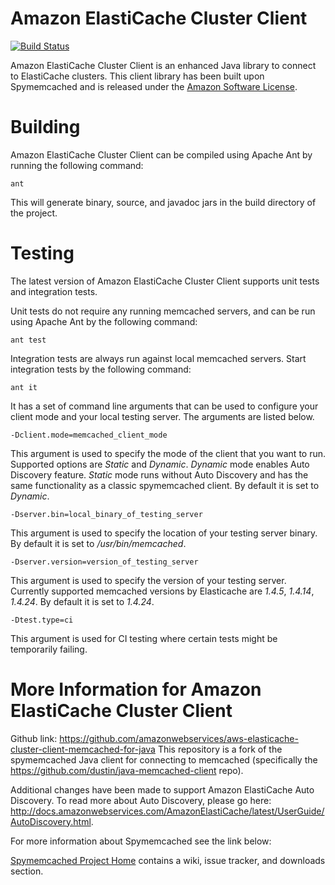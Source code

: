 # Amazon ElastiCache Cluster Client

[![Build Status](https://travis-ci.org/awslabs/aws-elasticache-cluster-client-memcached-for-java.svg?branch=master)](https://travis-ci.org/awslabs/aws-elasticache-cluster-client-memcached-for-java)

Amazon ElastiCache Cluster Client is an enhanced Java library to connect to ElastiCache clusters. This client library has been built upon Spymemcached and is released under the [Amazon Software License](http://aws.amazon.com/asl/).

# Building

Amazon ElastiCache Cluster Client can be compiled using Apache Ant by running the following
command:

    ant

This will generate binary, source, and javadoc jars in the build
directory of the project.

# Testing

The latest version of Amazon ElastiCache Cluster Client supports unit tests and integration tests.

Unit tests do not require any running memcached servers, and can be run using Apache Ant by the following command:

    ant test

Integration tests are always run against local memcached servers. Start integration tests by the
following command:

    ant it

It has a set of command line arguments that can be used to configure your client mode and your local testing server. The arguments are listed below.

    -Dclient.mode=memcached_client_mode

This argument is used to specify the mode of the client that you want to run. Supported options are _Static_ and _Dynamic_.
_Dynamic_ mode enables Auto Discovery feature. _Static_ mode runs without Auto Discovery and has the same functionality as a classic spymemcached client. By default it is set to _Dynamic_.

    -Dserver.bin=local_binary_of_testing_server

This argument is used to specify the location of your testing
server binary. By default it is set to _/usr/bin/memcached_.

    -Dserver.version=version_of_testing_server

This argument is used to specify the version of your testing server. Currently supported memcached versions by Elasticache are _1.4.5_, _1.4.14_, _1.4.24_.
By default it is set to _1.4.24_.

    -Dtest.type=ci

This argument is used for CI testing where certain tests might be temporarily failing.

# More Information for Amazon ElastiCache Cluster Client
Github link: https://github.com/amazonwebservices/aws-elasticache-cluster-client-memcached-for-java
This repository is a fork of the spymemcached Java client for connecting to memcached (specifically the https://github.com/dustin/java-memcached-client repo).

Additional changes have been made to support Amazon ElastiCache Auto Discovery. To read more about Auto Discovery, please go here: http://docs.amazonwebservices.com/AmazonElastiCache/latest/UserGuide/AutoDiscovery.html.

For more information about Spymemcached see the link below:

[Spymemcached Project Home](http://code.google.com/p/spymemcached/)
contains a wiki, issue tracker, and downloads section.
